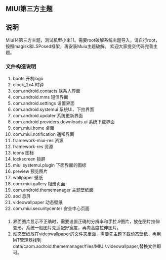 ## MIUI第三方主题

## 说明
Miui14第三方主题，测试机型小米11。需要root破解系统主题导入，请自行root，按照magisk和LSPosed框架，再安装Muiu主题破解。
欢迎大家提交代码完善主题。

### 文件构造说明
1. boots 开机logo
2. clock_2x4 时钟
3. com.android.contacts   联系人界面 
4. com.android.mms        短信界面
5. com.android.settings   设置界面
6. com.android.systemui   系统UI、下拉界面
7. com.android.updater    系统更新界面
8. com.android.providers.downloads.ui 系统下载界面
9. com.miui.home          桌面
10. com.miui.notification  通知界面
11. framework-miui-res    资源
12. framework-res         资源
13. icons                 图标
14. lockscreen            锁屏
15. miui.systemui.plugin  下面界面的图标
16. preview               预览图片
17. wallpaper             壁纸
18. com.miui.gallery      相册页面
19. com.android.thememanager 主题壁纸面
20. aod                     息屏
21. videowallpaper         动态壁纸
22. com.miui.securitycenter 安全中心页面


###
1. 界面图片显示不正确时，需要设置正确的分辨率和手拉.9图片，放在图片拉伸变形。系统一般图片先适配好宽度，再向高度拉伸图片。
2. 动态壁纸放在videowallpaper的文件夹里面，需要先主题下载动态壁纸，再用MT管理器找到data/caom.aodroid.thememanager/files/MIUI/.videowallpaper,替换文件即可。

